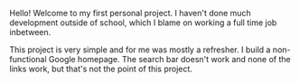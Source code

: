 Hello! Welcome to my first personal project. I haven't done much development outside of school, which I blame on working a full time job inbetween.

This project is very simple and for me was mostly a refresher. I build a non-functional Google homepage. The search bar doesn't work and none of the links work, but that's not the point of this project.


